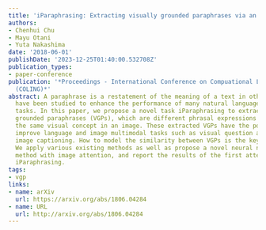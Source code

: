```yaml
---
title: 'iParaphrasing: Extracting visually grounded paraphrases via an image'
authors:
- Chenhui Chu
- Mayu Otani
- Yuta Nakashima
date: '2018-06-01'
publishDate: '2023-12-25T01:40:00.532708Z'
publication_types:
- paper-conference
publication: '*Proceedings - International Conference on Compuational Linguistics
  (COLING)*'
abstract: A paraphrase is a restatement of the meaning of a text in other words. Paraphrases
  have been studied to enhance the performance of many natural language processing
  tasks. In this paper, we propose a novel task iParaphrasing to extract visually
  grounded paraphrases (VGPs), which are different phrasal expressions describing
  the same visual concept in an image. These extracted VGPs have the potential to
  improve language and image multimodal tasks such as visual question answering and
  image captioning. How to model the similarity between VGPs is the key of iParaphrasing.
  We apply various existing methods as well as propose a novel neural network-based
  method with image attention, and report the results of the first attempt toward
  iParaphrasing.
tags:
- vgp
links:
- name: arXiv
  url: https://arxiv.org/abs/1806.04284
- name: URL
  url: http://arxiv.org/abs/1806.04284
---
```

